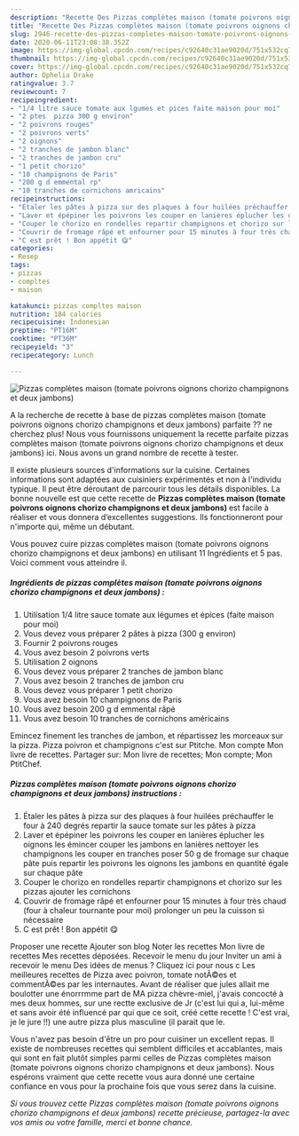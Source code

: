 ```yaml
---
description: "Recette Des Pizzas complètes maison (tomate poivrons oignons chorizo champignons et deux jambons)"
title: "Recette Des Pizzas complètes maison (tomate poivrons oignons chorizo champignons et deux jambons)"
slug: 2946-recette-des-pizzas-completes-maison-tomate-poivrons-oignons-chorizo-champignons-et-deux-jambons
date: 2020-06-11T23:08:38.352Z
image: https://img-global.cpcdn.com/recipes/c92640c31ae9020d/751x532cq70/pizzas-completes-maison-tomate-poivrons-oignons-chorizo-champignons-et-deux-jambons-photo-principale-de-la-recette.jpg
thumbnail: https://img-global.cpcdn.com/recipes/c92640c31ae9020d/751x532cq70/pizzas-completes-maison-tomate-poivrons-oignons-chorizo-champignons-et-deux-jambons-photo-principale-de-la-recette.jpg
cover: https://img-global.cpcdn.com/recipes/c92640c31ae9020d/751x532cq70/pizzas-completes-maison-tomate-poivrons-oignons-chorizo-champignons-et-deux-jambons-photo-principale-de-la-recette.jpg
author: Ophelia Drake
ratingvalue: 3.7
reviewcount: 7
recipeingredient:
- "1/4 litre sauce tomate aux lgumes et pices faite maison pour moi"
- "2 ptes  pizza 300 g environ"
- "2 poivrons rouges"
- "2 poivrons verts"
- "2 oignons"
- "2 tranches de jambon blanc"
- "2 tranches de jambon cru"
- "1 petit chorizo"
- "10 champignons de Paris"
- "200 g d emmental rp"
- "10 tranches de cornichons amricains"
recipeinstructions:
- "Étaler les pâtes à pizza sur des plaques à four huilées préchauffer le four à 240 degrés repartir la sauce tomate sur les pâtes à pizza"
- "Laver et épépiner les poivrons les couper en lanières éplucher les oignons les émincer couper les jambons en lanières nettoyer les champignons les couper en tranches poser 50 g de fromage sur chaque pâte puis repartir les poivrons les oignons les jambons en quantité égale sur chaque pâte"
- "Couper le chorizo en rondelles repartir champignons et chorizo sur les pizzas ajouter les cornichons"
- "Couvrir de fromage râpé et enfourner pour 15 minutes à four très chaud (four à chaleur tournante pour moi) prolonger un peu la cuisson si nécessaire"
- "C est prêt ! Bon appétit 😋"
categories:
- Resep
tags:
- pizzas
- compltes
- maison

katakunci: pizzas compltes maison 
nutrition: 184 calories
recipecuisine: Indonesian
preptime: "PT16M"
cooktime: "PT36M"
recipeyield: "3"
recipecategory: Lunch

---
```



![Pizzas complètes maison (tomate poivrons oignons chorizo champignons et deux jambons)](https://img-global.cpcdn.com/recipes/c92640c31ae9020d/751x532cq70/pizzas-completes-maison-tomate-poivrons-oignons-chorizo-champignons-et-deux-jambons-photo-principale-de-la-recette.jpg)

A la recherche de recette à base de pizzas complètes maison (tomate poivrons oignons chorizo champignons et deux jambons) parfaite ?? ne cherchez plus! Nous vous fournissons uniquement la recette parfaite pizzas complètes maison (tomate poivrons oignons chorizo champignons et deux jambons) ici. Nous avons un grand nombre de recette à tester.

Il existe plusieurs sources d'informations sur la cuisine. Certaines informations sont adaptées aux cuisiniers expérimentés et non à l'individu typique. Il peut être déroutant de parcourir tous les détails disponibles. La bonne nouvelle est que cette recette de <strong> Pizzas complètes maison (tomate poivrons oignons chorizo champignons et deux jambons) </strong> est facile à réaliser et vous donnera d’excellentes suggestions. Ils fonctionneront pour n'importe qui, même un débutant.

<!--inarticleads1-->

Vous pouvez cuire pizzas complètes maison (tomate poivrons oignons chorizo champignons et deux jambons) en utilisant 11 Ingrédients et 5 pas. Voici comment vous atteindre il.

##### Ingrédients de pizzas complètes maison (tomate poivrons oignons chorizo champignons et deux jambons) :

1. Utilisation 1/4 litre sauce tomate aux légumes et épices (faite maison pour moi)
1. Vous devez vous préparer 2 pâtes à pizza (300 g environ)
1. Fournir 2 poivrons rouges
1. Vous avez besoin 2 poivrons verts
1. Utilisation 2 oignons
1. Vous devez vous préparer 2 tranches de jambon blanc
1. Vous avez besoin 2 tranches de jambon cru
1. Vous devez vous préparer 1 petit chorizo
1. Vous avez besoin 10 champignons de Paris
1. Vous avez besoin 200 g d emmental râpé
1. Vous avez besoin 10 tranches de cornichons américains


Emincez finement les tranches de jambon, et répartissez les morceaux sur la pizza. Pizza poivron et champignons c&#39;est sur Ptitche. Mon compte Mon livre de recettes. Partager sur: Mon livre de recettes; Mon compte; Mon PtitChef. 

<!--inarticleads2-->

##### Pizzas complètes maison (tomate poivrons oignons chorizo champignons et deux jambons) instructions :

1. Étaler les pâtes à pizza sur des plaques à four huilées préchauffer le four à 240 degrés repartir la sauce tomate sur les pâtes à pizza
1. Laver et épépiner les poivrons les couper en lanières éplucher les oignons les émincer couper les jambons en lanières nettoyer les champignons les couper en tranches poser 50 g de fromage sur chaque pâte puis repartir les poivrons les oignons les jambons en quantité égale sur chaque pâte
1. Couper le chorizo en rondelles repartir champignons et chorizo sur les pizzas ajouter les cornichons
1. Couvrir de fromage râpé et enfourner pour 15 minutes à four très chaud (four à chaleur tournante pour moi) prolonger un peu la cuisson si nécessaire
1. C est prêt ! Bon appétit 😋


Proposer une recette Ajouter son blog Noter les recettes Mon livre de recettes Mes recettes déposées. Recevoir le menu du jour Inviter un ami à recevoir le menu Des idées de menus ? Cliquez ici pour nous c Les meilleures recettes de Pizza avec poivron, tomate notÃ©es et commentÃ©es par les internautes. Avant de réaliser que jules allait me boulotter une énorrrmme part de MA pizza chèvre-miel, j&#39;avais concocté à mes deux hommes, sur une rectte exclusive de Jr (c&#39;est lui qui a, lui-même et sans avoir été influencé par qui que ce soit, créé cette recette ! C&#39;est vrai, je le jure !!) une autre pizza plus masculine (il parait que le. 

<!--inarticleads1-->

<p>
Vous n'avez pas besoin d'être un pro pour cuisiner un excellent repas. Il existe de nombreuses recettes qui semblent difficiles et accablantes, mais qui sont en fait plutôt simples parmi celles de Pizzas complètes maison (tomate poivrons oignons chorizo champignons et deux jambons). Nous espérons vraiment que cette recette vous aura donné une certaine confiance en vous pour la prochaine fois que vous serez dans la cuisine.
</p>

<p>
<i>Si vous trouvez cette Pizzas complètes maison (tomate poivrons oignons chorizo champignons et deux jambons) recette précieuse, partagez-la avec vos amis ou votre famille, merci et bonne chance.</i>
</p>
